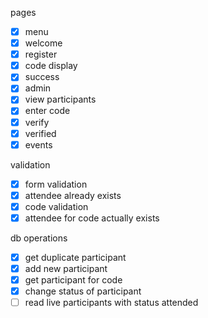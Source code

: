 pages
- [x] menu
- [x] welcome
- [x] register
- [x] code display
- [x] success
- [x] admin
- [x] view participants
- [x] enter code
- [x] verify
- [x] verified
- [x] events

validation
- [x] form validation
- [x] attendee already exists
- [x] code validation
- [x] attendee for code actually exists

db operations
- [x] get duplicate participant
- [x] add new participant
- [x] get participant for code
- [x] change status of participant
- [ ] read live participants with status attended
